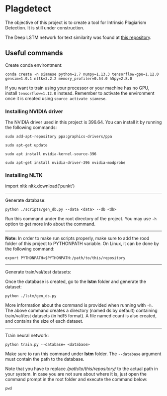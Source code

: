 # Plagdetect

The objective of this project is to create a tool for Intrinsic Plagiarism Detection. It is still under
construction.

The Deep LSTM network for text similarity was found at [this repository](https://github.com/dhwajraj/deep-siamese-text-similarity).

## Useful commands

Create conda environtment:

```conda create -n siamese python=2.7 numpy=1.13.3 tensorflow-gpu=1.12.0 gensim=1.0.1 nltk=3.2.2 memory_profiler=0.54.0 h5py=2.8.0```

If you want to train using your processor or your machine has no GPU, install `tensorflow=1.12.0` 
instead. Remember to activate the environment once it is created using `source activate siamese`.

### Installing NVIDIA driver

The NVIDIA driver used in this project is 396.64. You can install it by running the following commands:

```sudo add-apt-repository ppa:graphics-drivers/ppa```

```sudo apt-get update```

```sudo apt install nvidia-kernel-source-396```

```sudo apt-get install nvidia-driver-396 nvidia-modprobe```


### Installing NLTK

import nltk
nltk.download('punkt')

---

Generate database:

```python ./scripts/gen_db.py --data <data> --db <db>```

Run this command under the root directory of the project. You may use `-h` option to get more info 
about the command.

---

**Note:** In order to make run scripts properly, make sure to add the rood folder of this project 
to PYTHONPATH variable. On Linux, it can be done by the following command:

```export PYTHONPATH=$PYTHONPATH:/path/to/this/repository```

---

Generate train/val/test datasets:

Once the database is created, go to the **lstm** folder and generate the dataset:

```python ./lstm/gen_ds.py```

More information about the command is provided when running with `-h`. The above command creates a directory (named ds by default) containing train/val/test datasets (in hdf5 format). A file named count is also created, and contains the size of each dataset.

---

Train neural network: 

```python train.py --database= <database>```

Make sure to run this command under **lstm** folder. The ``--database`` argument must contain the path 
to the database.

Note that you have to replace */path/to/this/repository/* to the actual path in your system.
In case you are not sure about where it is, just open the command prompt in the root folder and
execute the command below:

```pwd```

